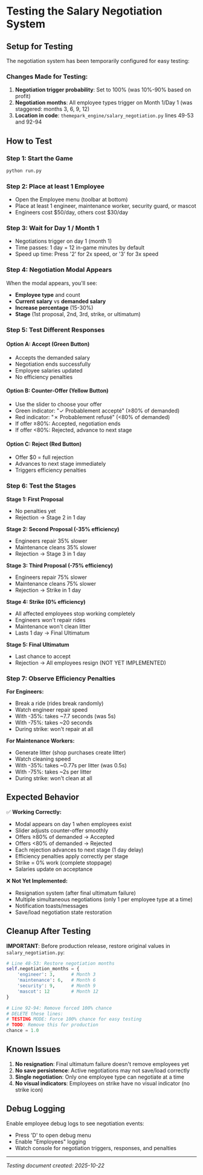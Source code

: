 # Testing the Salary Negotiation System

## Setup for Testing

The negotiation system has been temporarily configured for easy testing:

### Changes Made for Testing:
1. **Negotiation trigger probability**: Set to 100% (was 10%-90% based on profit)
2. **Negotiation months**: All employee types trigger on Month 1/Day 1 (was staggered: months 3, 6, 9, 12)
3. **Location in code**: `themepark_engine/salary_negotiation.py` lines 49-53 and 92-94

## How to Test

### Step 1: Start the Game
```bash
python run.py
```

### Step 2: Place at least 1 Employee
- Open the Employee menu (toolbar at bottom)
- Place at least 1 engineer, maintenance worker, security guard, or mascot
- Engineers cost $50/day, others cost $30/day

### Step 3: Wait for Day 1 / Month 1
- Negotiations trigger on day 1 (month 1)
- Time passes: 1 day = 12 in-game minutes by default
- Speed up time: Press '2' for 2x speed, or '3' for 3x speed

### Step 4: Negotiation Modal Appears
When the modal appears, you'll see:
- **Employee type** and count
- **Current salary** vs **demanded salary**
- **Increase percentage** (15-30%)
- **Stage** (1st proposal, 2nd, 3rd, strike, or ultimatum)

### Step 5: Test Different Responses

#### Option A: Accept (Green Button)
- Accepts the demanded salary
- Negotiation ends successfully
- Employee salaries updated
- No efficiency penalties

#### Option B: Counter-Offer (Yellow Button)
- Use the slider to choose your offer
- Green indicator: "✓ Probablement accepté" (≥80% of demanded)
- Red indicator: "✗ Probablement refusé" (<80% of demanded)
- If offer ≥80%: Accepted, negotiation ends
- If offer <80%: Rejected, advance to next stage

#### Option C: Reject (Red Button)
- Offer $0 = full rejection
- Advances to next stage immediately
- Triggers efficiency penalties

### Step 6: Test the Stages

**Stage 1: First Proposal**
- No penalties yet
- Rejection → Stage 2 in 1 day

**Stage 2: Second Proposal (-35% efficiency)**
- Engineers repair 35% slower
- Maintenance cleans 35% slower
- Rejection → Stage 3 in 1 day

**Stage 3: Third Proposal (-75% efficiency)**
- Engineers repair 75% slower
- Maintenance cleans 75% slower
- Rejection → Strike in 1 day

**Stage 4: Strike (0% efficiency)**
- All affected employees stop working completely
- Engineers won't repair rides
- Maintenance won't clean litter
- Lasts 1 day → Final Ultimatum

**Stage 5: Final Ultimatum**
- Last chance to accept
- Rejection → All employees resign (NOT YET IMPLEMENTED)

### Step 7: Observe Efficiency Penalties

**For Engineers:**
- Break a ride (rides break randomly)
- Watch engineer repair speed
- With -35%: takes ~7.7 seconds (was 5s)
- With -75%: takes ~20 seconds
- During strike: won't repair at all

**For Maintenance Workers:**
- Generate litter (shop purchases create litter)
- Watch cleaning speed
- With -35%: takes ~0.77s per litter (was 0.5s)
- With -75%: takes ~2s per litter
- During strike: won't clean at all

## Expected Behavior

✅ **Working Correctly:**
- Modal appears on day 1 when employees exist
- Slider adjusts counter-offer smoothly
- Offers ≥80% of demanded → Accepted
- Offers <80% of demanded → Rejected
- Each rejection advances to next stage (1 day delay)
- Efficiency penalties apply correctly per stage
- Strike = 0% work (complete stoppage)
- Salaries update on acceptance

❌ **Not Yet Implemented:**
- Resignation system (after final ultimatum failure)
- Multiple simultaneous negotiations (only 1 per employee type at a time)
- Notification toasts/messages
- Save/load negotiation state restoration

## Cleanup After Testing

**IMPORTANT**: Before production release, restore original values in `salary_negotiation.py`:

```python
# Line 48-53: Restore negotiation months
self.negotiation_months = {
    'engineer': 3,      # Month 3
    'maintenance': 6,   # Month 6
    'security': 9,      # Month 9
    'mascot': 12        # Month 12
}

# Line 92-94: Remove forced 100% chance
# DELETE these lines:
# TESTING MODE: Force 100% chance for easy testing
# TODO: Remove this for production
chance = 1.0
```

## Known Issues

1. **No resignation**: Final ultimatum failure doesn't remove employees yet
2. **No save persistence**: Active negotiations may not save/load correctly
3. **Single negotiation**: Only one employee type can negotiate at a time
4. **No visual indicators**: Employees on strike have no visual indicator (no strike icon)

## Debug Logging

Enable employee debug logs to see negotiation events:
- Press 'D' to open debug menu
- Enable "Employees" logging
- Watch console for negotiation triggers, responses, and penalties

---

*Testing document created: 2025-10-22*
